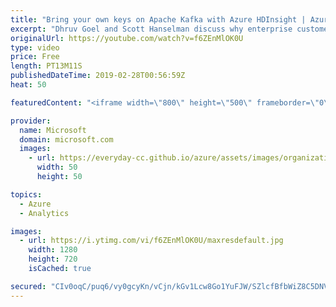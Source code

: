 ```yaml
---
title: "Bring your own keys on Apache Kafka with Azure HDInsight | Azure Friday"
excerpt: "Dhruv Goel and Scott Hanselman discuss why enterprise customers trust Apache Kafka on Azure HDInsight with their streaming ingestion needs. Get even more control over the security of your data at rest with Bring-Your-Own-Key encryption for Kafka. With Azure HDInsight, you get the best of open source"
originalUrl: https://youtube.com/watch?v=f6ZEnMlOK0U
type: video
price: Free
length: PT13M11S
publishedDateTime: 2019-02-28T00:56:59Z
heat: 50

featuredContent: "<iframe width=\"800\" height=\"500\" frameborder=\"0\" src=\"https://www.youtube.com/embed/f6ZEnMlOK0U\" allow=\"accelerometer; autoplay; encrypted-media; gyroscope; picture-in-picture\" allowfullscreen></iframe>"

provider:
  name: Microsoft
  domain: microsoft.com
  images:
    - url: https://everyday-cc.github.io/azure/assets/images/organizations/microsoft.com-50x50.jpg
      width: 50
      height: 50

topics:
  - Azure
  - Analytics

images:
  - url: https://i.ytimg.com/vi/f6ZEnMlOK0U/maxresdefault.jpg
    width: 1280
    height: 720
    isCached: true

secured: "CIv0oqC/puq6/vy0gcyKn/vCjn/kGv1Lcw8Go1YuFJW/SZlcfBfbWiZ8C5DNVV6cFhOFo9Btd6OcWE/dwv/xi3ZbtpdKk/w+uqgSwbaW8FCkP3mXUgovMFi5xY+Bdkj9ixpjF7lnm65y5FukiCpU2I1L1Vmnbeut9lchRisHXCu+rsdnxe727Ldz38t4FGv0GjQ0fC3mw09Ro6TFB949RUB9GsYRKt0EcOQrS8/Egc5Ht0SAWWwy+4Fxhc48j7b5oTVAB2wNAIFAr1oMqCikEjaZdK/sAw0pY7Ct/2lnfds/QZo6AT/7qWSihfIfiv6HlZqfWo3i8rjGvGOeeDRO2JwSu+AfoLBr/wl+D7oSn0t65Q8Bm2ZJ0cwtT5ciIRBqG6FDFxYAqZ2O7dHjWnpQSl+IwcChPQV42ctY21O5MIc=;tsZI0tMtwny2yi36RyJKIw=="
---
```


